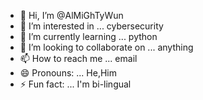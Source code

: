- 👋 Hi, I’m @AlMiGhTyWun
- 👀 I’m interested in ... cybersecurity
- 🌱 I’m currently learning ... python
- 💞️ I’m looking to collaborate on ... anything
- 📫 How to reach me ... email
- 😄 Pronouns: ... He,Him
- ⚡ Fun fact: ... I'm bi-lingual

<!---
AlMiGhTyWun/AlMiGhTyWun is a ✨ special ✨ repository because its `README.md` (this file) appears on your GitHub profile.
You can click the Preview link to take a look at your changes.
--->

